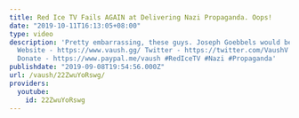 ```yaml
---
title: Red Ice TV Fails AGAIN at Delivering Nazi Propaganda. Oops!
date: "2019-10-11T16:13:05+08:00"
type: video
description: 'Pretty embarrassing, these guys. Joseph Goebbels would be super disappointed.
  Website - https://www.vaush.gg/ Twitter - https://twitter.com/VaushV Patreon - https://www.patreon.com/vaush
  Donate - https://www.paypal.me/vaush #RedIceTV #Nazi #Propaganda'
publishdate: "2019-09-08T19:54:56.000Z"
url: /vaush/22ZwuYoRswg/
providers:
  youtube:
    id: 22ZwuYoRswg
---
```

